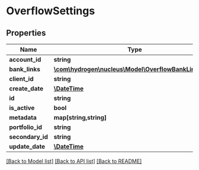 # OverflowSettings

## Properties
Name | Type | Description | Notes
------------ | ------------- | ------------- | -------------
**account_id** | **string** | account_id | 
**bank_links** | [**\com\hydrogen\nucleus\Model\OverflowBankLinkMap[]**](OverflowBankLinkMap.md) |  | 
**client_id** | **string** | clientId | 
**create_date** | [**\DateTime**](\DateTime.md) |  | [optional] 
**id** | **string** |  | [optional] 
**is_active** | **bool** | is_active | [optional] 
**metadata** | **map[string,string]** | metadata | [optional] 
**portfolio_id** | **string** | portfolio_id | [optional] 
**secondary_id** | **string** |  | [optional] 
**update_date** | [**\DateTime**](\DateTime.md) |  | [optional] 

[[Back to Model list]](../README.md#documentation-for-models) [[Back to API list]](../README.md#documentation-for-api-endpoints) [[Back to README]](../README.md)



